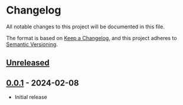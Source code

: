 # Changelog

All notable changes to this project will be documented in this file.

The format is based on [Keep a Changelog](https://keepachangelog.com/en/1.1.0/),
and this project adheres to [Semantic Versioning](https://semver.org/spec/v2.0.0.html).

## [Unreleased]

## [0.0.1] - 2024-02-08

- Initial release

[unreleased]: https://github.com/stefantaubert/zh-tts/compare/v0.0.1...HEAD
[0.0.1]: https://github.com/stefantaubert/zh-tts/releases/tag/v0.0.1
